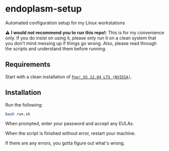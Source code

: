# endoplasm-setup

Automated configuration setup for my Linux workstations

:warning: **I would not recommend you to run this repo!**: This is for my
convenience only. If you do insist on using it, please only run it on a clean
system that you don't mind messing up if things go wrong. Also, please read
through the scripts and understand them before running.

## Requirements

Start with a clean installation of [`Pop!_OS 22.04 LTS
(NVIDIA)`](https://pop.system76.com/).

## Installation

Run the following:

```bash
bash run.sh
```

When prompted, enter your password and accept any EULAs.

When the script is finished without error, restart your machine.

If there are any errors, you gotta figure out what's wrong.
